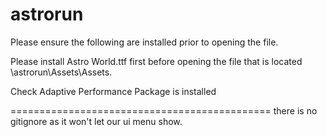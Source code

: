 # astrorun

Please ensure the following are installed prior to opening the file.

Please install Astro World.ttf first before opening the file that is located \astrorun\Assets\Assets.

Check Adaptive Performance Package is installed


=============================================
there is no gitignore as it won't let our ui menu show. 
